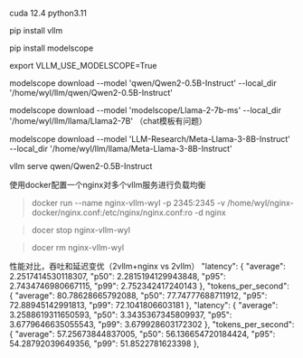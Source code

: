 cuda 12.4  python3.11

pip install vllm

pip install modelscope

export VLLM_USE_MODELSCOPE=True

modelscope download --model 'qwen/Qwen2-0.5B-Instruct' --local_dir '/home/wyl/llm/qwen/Qwen2-0.5B-Instruct'

modelscope download --model 'modelscope/Llama-2-7b-ms' --local_dir '/home/wyl/llm/llama/Llama2-7B' （chat模板有问题）

modelscope download --model 'LLM-Research/Meta-Llama-3-8B-Instruct' --local_dir '/home/wyl/llm/llama/Meta-Llama-3-8B-Instruct'
 
vllm serve qwen/Qwen2-0.5B-Instruct

使用docker配置一个nginx对多个vllm服务进行负载均衡
> docker run --name nginx-vllm-wyl -p 2345:2345 -v /home/wyl/nginx-docker/nginx.conf:/etc/nginx/nginx.conf:ro -d nginx
 
> docer stop nginx-vllm-wyl

> docer rm nginx-vllm-wyl

性能对比，吞吐和延迟变优（2vllm+nginx vs 2vllm）
"latency": {
    "average": 2.2517414530118307,
    "p50": 2.2815194129943848,
    "p95": 2.7434746980667115,
    "p99": 2.752342417240143
  },
  "tokens_per_second": {
    "average": 80.78628665792088,
    "p50": 77.74777688711912,
    "p95": 72.88945142991813,
    "p99": 72.1041806603181
  },
    "latency": {
    "average": 3.2588619311650593,
    "p50": 3.3435367345809937,
    "p95": 3.6779646635055543,
    "p99": 3.679928603172302
  },
  "tokens_per_second": {
    "average": 57.25673844837005,
    "p50": 56.136654720184424,
    "p95": 54.28792039649356,
    "p99": 51.8522781623398
  },
